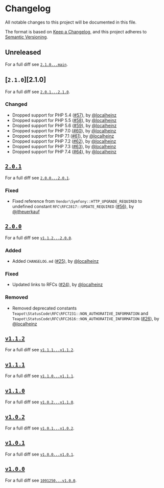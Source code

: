 # Changelog

All notable changes to this project will be documented in this file.

The format is based on [Keep a Changelog](https://keepachangelog.com/en/1.0.0/), and this project adheres to [Semantic Versioning](https://semver.org/spec/v2.0.0.html).

## Unreleased

For a full diff see [`2.1.0...main`][2.1.0...main].

## [`2.1.0`][2.1.0]

For a full diff see [`2.0.1...2.1.0`][2.0.1...2.1.0].

### Changed

- Dropped support for PHP 5.4 ([#57]), by [@localheinz]
- Dropped support for PHP 5.5 ([#58]), by [@localheinz]
- Dropped support for PHP 5.6 ([#59]), by [@localheinz]
- Dropped support for PHP 7.0 ([#60]), by [@localheinz]
- Dropped support for PHP 7.1 ([#61]), by [@localheinz]
- Dropped support for PHP 7.2 ([#62]), by [@localheinz]
- Dropped support for PHP 7.3 ([#63]), by [@localheinz]
- Dropped support for PHP 7.4 ([#64]), by [@localheinz]

## [`2.0.1`][2.0.1]

For a full diff see [`2.0.0...2.0.1`][2.0.0...2.0.1].

### Fixed

- Fixed reference from `Vendor\Symfony::HTTP_UPGRADE_REQUIRED` to undefined constant `RFC\RFC2817::UPDATE_REQUIRED` ([#56]), by [@jtheuerkauf]

## [`2.0.0`][2.0.0]

For a full diff see [`v1.1.2...2.0.0`][v1.1.2...2.0.0].

### Added

- Added `CHANGELOG.md` ([#25]), by [@localheinz]

### Fixed

- Updated links to RFCs ([#24]), by [@localheinz]

### Removed

- Removed deprecated constants `Teapot\StatusCode\RFC\RFC7231::NON_AUTHORATIVE_INFORMATION` and `Teapot\StatusCode\RFC\RFC2616::NON_AUTHORATIVE_INFORMATION` ([#26]), by [@localheinz]

## [`v1.1.2`][v1.1.2]

For a full diff see [`v1.1.1...v1.1.2`][v1.1.1...v1.1.2].

## [`v1.1.1`][v1.1.1]

For a full diff see [`v1.1.0...v1.1.1`][v1.1.0...v1.1.1].

## [`v1.1.0`][v1.1.0]

For a full diff see [`v1.0.2...v1.1.0`][v1.0.2...v1.1.0].

## [`v1.0.2`][v1.0.2]

For a full diff see [`v1.0.1...v1.0.2`][v1.0.1...v1.0.2].

## [`v1.0.1`][v1.0.1]

For a full diff see [`v1.0.0...v1.0.1`][v1.0.0...v1.0.1].

## [`v1.0.0`][v1.0.0]

For a full diff see [`1091250...v1.0.0`][1091250...v1.0.0].

[v1.0.0]: https://github.com/teapot-php/status-code/releases/tag/v1.0.-
[v1.0.1]: https://github.com/teapot-php/status-code/releases/tag/v1.0.1
[v1.0.2]: https://github.com/teapot-php/status-code/releases/tag/v1.0.2
[v1.1.0]: https://github.com/teapot-php/status-code/releases/tag/v1.1.0
[v1.1.1]: https://github.com/teapot-php/status-code/releases/tag/v1.1.1
[v1.1.2]: https://github.com/teapot-php/status-code/releases/tag/v1.1.2
[2.0.0]: https://github.com/teapot-php/status-code/releases/tag/2.0.0
[2.0.1]: https://github.com/teapot-php/status-code/releases/tag/2.0.1

[1091250...v1.0.0]: https://github.com/teapot-php/status-code/compare/1091250...v1.0.0
[v1.0.0...v1.0.1]: https://github.com/teapot-php/status-code/compare/v1.0.0...v1.0.1
[v1.0.1...v1.0.2]: https://github.com/teapot-php/status-code/compare/v1.0.1...v1.0.2
[v1.0.2...v1.1.0]: https://github.com/teapot-php/status-code/compare/v1.0.2...v1.1.0
[v1.1.0...v1.1.1]: https://github.com/teapot-php/status-code/compare/v1.1.0...v1.1.1
[v1.1.1...v1.1.2]: https://github.com/teapot-php/status-code/compare/v1.1.1...v1.1.2
[v1.1.2...2.0.0]: https://github.com/teapot-php/status-code/compare/v1.1.2...2.0.0
[2.0.0...2.0.1]: https://github.com/teapot-php/status-code/compare/2.0.0...2.0.1
[2.0.1...2.1.0]: https://github.com/teapot-php/status-code/compare/2.0.1...2.1.0
[2.1.0...main]: https://github.com/teapot-php/status-code/compare/2.1.0...main

[#24]: https://github.com/teapot-php/status-code/pull/24
[#25]: https://github.com/teapot-php/status-code/pull/25
[#26]: https://github.com/teapot-php/status-code/pull/26
[#56]: https://github.com/teapot-php/status-code/pull/56
[#57]: https://github.com/teapot-php/status-code/pull/57
[#58]: https://github.com/teapot-php/status-code/pull/58
[#59]: https://github.com/teapot-php/status-code/pull/59
[#60]: https://github.com/teapot-php/status-code/pull/60
[#61]: https://github.com/teapot-php/status-code/pull/61
[#62]: https://github.com/teapot-php/status-code/pull/62
[#63]: https://github.com/teapot-php/status-code/pull/63
[#64]: https://github.com/teapot-php/status-code/pull/64

[@jtheuerkauf]: https://github.com/jtheuerkauf
[@localheinz]: https://github.com/localheinz
